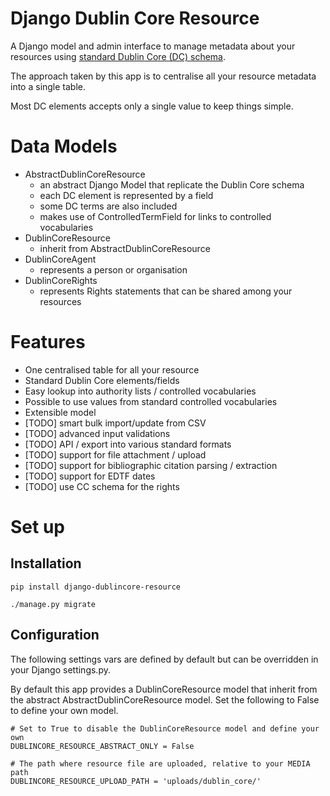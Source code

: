 # Django Dublin Core Resource

A Django model and admin interface to manage metadata about your resources
using [standard Dublin Core (DC) schema](https://www.dublincore.org/specifications/dublin-core/dcmi-terms/).

The approach taken by this app is to centralise all your resource metadata
into a single table.

Most DC elements accepts only a single value to keep things simple.

# Data Models

* AbstractDublinCoreResource
  * an abstract Django Model that replicate the Dublin Core schema
  * each DC element is represented by a field
  * some DC terms are also included
  * makes use of ControlledTermField for links to controlled vocabularies
* DublinCoreResource
  * inherit from AbstractDublinCoreResource
* DublinCoreAgent
  * represents a person or organisation
* DublinCoreRights
  * represents Rights statements that can be shared among your resources

# Features

* One centralised table for all your resource
* Standard Dublin Core elements/fields
* Easy lookup into authority lists / controlled vocabularies
* Possible to use values from standard controlled vocabularies
* Extensible model
* [TODO] smart bulk import/update from CSV
* [TODO] advanced input validations
* [TODO] API / export into various standard formats
* [TODO] support for file attachment / upload
* [TODO] support for bibliographic citation parsing / extraction
* [TODO] support for EDTF dates
* [TODO] use CC schema for the rights

# Set up

## Installation

```
pip install django-dublincore-resource
```

```
./manage.py migrate
```

## Configuration

The following settings vars are defined by default but can be overridden
in your Django settings.py.

By default this app provides a DublinCoreResource model that inherit
from the abstract AbstractDublinCoreResource model. Set the following to
False to define your own model.

```
# Set to True to disable the DublinCoreResource model and define your own
DUBLINCORE_RESOURCE_ABSTRACT_ONLY = False
```

```
# The path where resource file are uploaded, relative to your MEDIA path
DUBLINCORE_RESOURCE_UPLOAD_PATH = 'uploads/dublin_core/'
```
